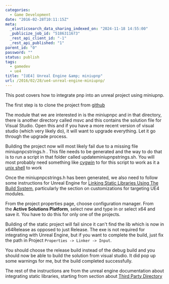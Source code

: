 ```yaml
---
categories:
  - Game Development
date: "2016-02-28T10:11:15Z"
meta:
  _elasticsearch_data_sharing_indexed_on: "2024-11-18 14:55:00"
  _publicize_job_id: "5186311673"
  _rest_api_client_id: "-1"
  _rest_api_published: "1"
parent_id: "0"
password: ""
status: publish
tags:
  - gamedev
  - ue4
title: "[UE4] Unreal Engine &amp; miniupnp"
url: /2016/02/28/ue4-unreal-engine-miniupnp/
---
```


This post covers how to integrate pnp into an unreal project using miniupnp.

The first step is to clone the project from
[github](https://github.com/miniupnp/miniupnp/)

The module that we are interested in is the miniupnpc and in that directory,
there is another directory called msvc and this contains the solution file for
Visual Studio. Open this and if you have a more recent version of visual studio
(which very likely do), it will want to upgrade everything. Let it go through
the upgrade process.

Building the project now will most likely fail due to a missing file
miniupnpcstrings.h . This file needs to be generated and the way to do that is
to run a script in that folder called updateminiupnpstrings.sh. You will most
probably need something like [cygwin](https://www.cygwin.com/) to for this
script to work as it a [unix shell](https://en.wikipedia.org/wiki/Unix_shell) to
work

<!--more-->

Once the miniupnpcstrings.h has been generated, we also need to follow some
instructions for Unreal Engine
for [Linking Static Libraries Using The Build System](https://wiki.unrealengine.com/Linking_Static_Libraries_Using_The_Build_System),
particularly the section on customizations for targeting UE4 modules.

From the project properties page, choose configuration manager. From
the **Active Solutions Platform**, select new and type in or select x64 and save
it. You have to do this for only one of the projects.

Building of the static project will fail since it can't find the lib which is
now in x64Release as opposed to just Release. The exe is not required for
integrating with Unreal Engine, but if you want to complete the build, just fix
the path in Project `Properties -> Linker -> Input`.

You should choose the release build instead of the debug build and you should
now be able to build the solution from visual studio. It did pop up some
warnings for me, but the build completed successfully.

The rest of the instructions are from the unreal engine documentation about
integrating static libraries, starting from section about
[Third Party Directory](https://wiki.unrealengine.com/Linking_Static_Libraries_Using_The_Build_System#Third_Party_Directory)
